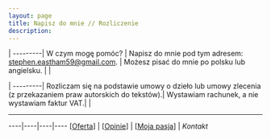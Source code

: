 ```yaml
---
layout: page
title: Napisz do mnie // Rozliczenie
description: 
---
```


|
---------|
W czym mogę pomóc? |
Napisz do mnie pod tym adresem: <stephen.eastham59@gmail.com>. |
Możesz pisać do mnie po polsku lub angielsku. |
| 

|
---------|
Rozliczam się na podstawie umowy o dzieło lub umowy zlecenia (z przekazaniem praw autorskich do tekstów).|
Wystawiam rachunek, a nie wystawiam faktur VAT.|
|

---

----|----|----|----
[[Oferta](https://smoothenglish.com)] | [[Opinie](../pages/opinie.html)] | [[Moja pasja](../pages/pasja.html)] | _Kontakt_